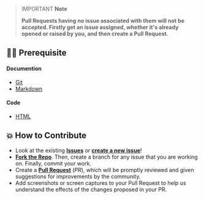 > IMPORTANT **Note**
>
> **Pull Requests having no issue associated with them will not be accepted. Firstly get an issue assigned, whether it's already opened or raised by you, and then create a Pull Request.**

## 👨‍💻 Prerequisite

#### Documention 

- [Git](https://git-scm.com/) 
- [Markdown](https://www.markdownguide.org/basic-syntax/)

#### Code

- [HTML](https://www.w3schools.com/html/)

## 💥 How to Contribute

- Look at the existing [**Issues**](https://github.com/Pradumnasaraf/DevOps/issues) or [**create a new issue**](https://github.com/Pradumnasaraf/DevOps/issues/new/choose)!
- [**Fork the Repo**](https://github.com/Pradumnasaraf/DevOps/fork). Then, create a branch for any issue that you are working on. Finally, commit your work.
- Create a **[Pull Request](https://github.com/Pradumnasaraf/DevOps)** (_PR_), which will be promptly reviewed and given suggestions for improvements by the community.
- Add screenshots or screen captures to your Pull Request to help us understand the effects of the changes proposed in your PR.
